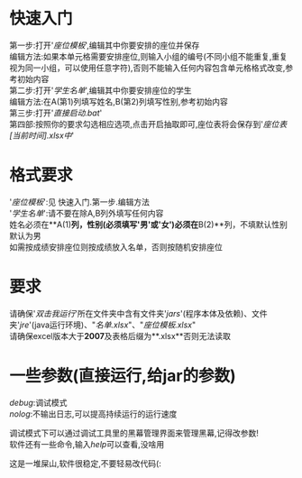 # 快速入门  
第一步:打开'*座位模板*',编辑其中你要安排的座位并保存  
编辑方法:如果本单元格需要安排座位,则输入小组的编号(不同小组不能重复,重复视为同一小组，可以使用任意字符),否则不能输入任何内容包含单元格格式改变,参考初始内容  
第二步:打开'*学生名单*',编辑其中你要安排座位的学生  
编辑方法:在A(第1)列填写姓名,B(第2)列填写性别,参考初始内容  
第三步:打开'*直接启动.bat*'  
第四部:按照你的要求勾选相应选项,点击开启抽取即可,座位表将会保存到'*座位表[当前时间].xlsx中*'  
  
# 格式要求  
'*座位模板*':见 快速入门.第一步.编辑方法  
'*学生名单*':请不要在除A,B列外填写任何内容  
姓名必须在**A(1)**列，性别(必须填写'**男**'或'**女**')必须在**B(2)**列，不填默认性别默认为男  
如需按成绩安排座位则按成绩放入名单，否则按随机安排座位  
  
# 要求  
请确保'*双击我运行*'所在文件夹中含有文件夹'*jars*'(程序本体及依赖)、文件夹'*jre*'(java运行环境)、"*名单.xlsx*"、"*座位模板.xlsx*"  
请确保excel版本大于**2007**及表格后缀为**.xlsx**否则无法读取    
  
# 一些参数(直接运行,给jar的参数)  
*debug*:调试模式  
*nolog*:不输出日志,可以提高持续运行的运行速度  
  
调试模式下可以通过调试工具里的黑幕管理界面来管理黑幕,记得改参数!  
软件还有一些命令,输入*help*可以查看,没啥用  
  
这是一堆屎山,软件很稳定,不要轻易改代码(:  